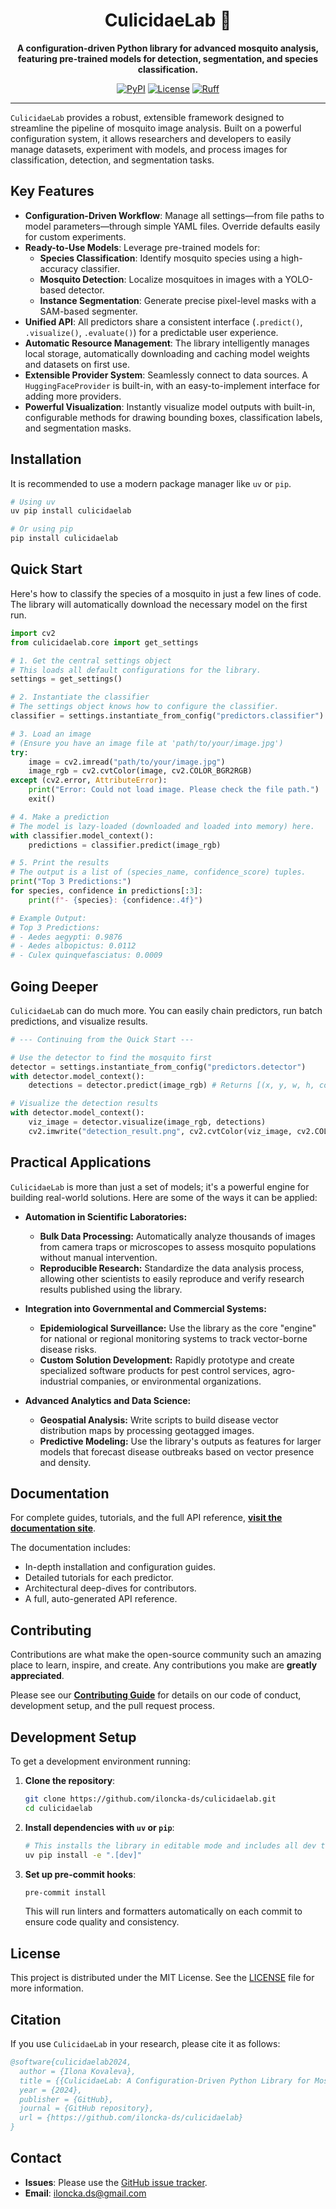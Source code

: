 <div align="center">

# CulicidaeLab 🦟

**A configuration-driven Python library for advanced mosquito analysis, featuring pre-trained models for detection, segmentation, and species classification.**

</div>

<p align="center">
  <a href="https://pypi.org/project/culicidaelab/"><img alt="PyPI" src="https://img.shields.io/pypi/v/culicidaelab?color=blue"></a>
  <a href="https://github.com/iloncka-ds/culicidaelab/blob/main/LICENSE"><img alt="License" src="https://img.shields.io/pypi/l/culicidaelab"></a>
  <a href="#">
  <a href="https://github.com/astral-sh/ruff"><img src="https://img.shields.io/endpoint?url=https://raw.githubusercontent.com/astral-sh/ruff/main/assets/badge/v2.json" alt="Ruff" /></a>
</p>

---

`CulicidaeLab` provides a robust, extensible framework designed to streamline the pipeline of mosquito image analysis. Built on a powerful configuration system, it allows researchers and developers to easily manage datasets, experiment with models, and process images for classification, detection, and segmentation tasks.

## Key Features

- **Configuration-Driven Workflow**: Manage all settings—from file paths to model parameters—through simple YAML files. Override defaults easily for custom experiments.
- **Ready-to-Use Models**: Leverage pre-trained models for:
    - **Species Classification**: Identify mosquito species using a high-accuracy classifier.
    - **Mosquito Detection**: Localize mosquitoes in images with a YOLO-based detector.
    - **Instance Segmentation**: Generate precise pixel-level masks with a SAM-based segmenter.
- **Unified API**: All predictors share a consistent interface (`.predict()`, `.visualize()`, `.evaluate()`) for a predictable user experience.
- **Automatic Resource Management**: The library intelligently manages local storage, automatically downloading and caching model weights and datasets on first use.
- **Extensible Provider System**: Seamlessly connect to data sources. A `HuggingFaceProvider` is built-in, with an easy-to-implement interface for adding more providers.
- **Powerful Visualization**: Instantly visualize model outputs with built-in, configurable methods for drawing bounding boxes, classification labels, and segmentation masks.

## Installation

It is recommended to use a modern package manager like `uv` or `pip`.

```bash
# Using uv
uv pip install culicidaelab

# Or using pip
pip install culicidaelab
```

## Quick Start

Here's how to classify the species of a mosquito in just a few lines of code. The library will automatically download the necessary model on the first run.

```python
import cv2
from culicidaelab.core import get_settings

# 1. Get the central settings object
# This loads all default configurations for the library.
settings = get_settings()

# 2. Instantiate the classifier
# The settings object knows how to configure the classifier.
classifier = settings.instantiate_from_config("predictors.classifier")

# 3. Load an image
# (Ensure you have an image file at 'path/to/your/image.jpg')
try:
    image = cv2.imread("path/to/your/image.jpg")
    image_rgb = cv2.cvtColor(image, cv2.COLOR_BGR2RGB)
except (cv2.error, AttributeError):
    print("Error: Could not load image. Please check the file path.")
    exit()

# 4. Make a prediction
# The model is lazy-loaded (downloaded and loaded into memory) here.
with classifier.model_context():
    predictions = classifier.predict(image_rgb)

# 5. Print the results
# The output is a list of (species_name, confidence_score) tuples.
print("Top 3 Predictions:")
for species, confidence in predictions[:3]:
    print(f"- {species}: {confidence:.4f}")

# Example Output:
# Top 3 Predictions:
# - Aedes aegypti: 0.9876
# - Aedes albopictus: 0.0112
# - Culex quinquefasciatus: 0.0009
```

## Going Deeper

`CulicidaeLab` can do much more. You can easily chain predictors, run batch predictions, and visualize results.

```python
# --- Continuing from the Quick Start ---

# Use the detector to find the mosquito first
detector = settings.instantiate_from_config("predictors.detector")
with detector.model_context():
    detections = detector.predict(image_rgb) # Returns [(x, y, w, h, conf)]

# Visualize the detection results
with detector.model_context():
    viz_image = detector.visualize(image_rgb, detections)
    cv2.imwrite("detection_result.png", cv2.cvtColor(viz_image, cv2.COLOR_RGB2BGR))
```

## Practical Applications

`CulicidaeLab` is more than just a set of models; it's a powerful engine for building real-world solutions. Here are some of the ways it can be applied:

-   **Automation in Scientific Laboratories:**
    -   **Bulk Data Processing:** Automatically analyze thousands of images from camera traps or microscopes to assess mosquito populations without manual intervention.
    -   **Reproducible Research:** Standardize the data analysis process, allowing other scientists to easily reproduce and verify research results published using the library.

-   **Integration into Governmental and Commercial Systems:**
    -   **Epidemiological Surveillance:** Use the library as the core "engine" for national or regional monitoring systems to track vector-borne disease risks.
    -   **Custom Solution Development:** Rapidly prototype and create specialized software products for pest control services, agro-industrial companies, or environmental organizations.

-   **Advanced Analytics and Data Science:**
    -   **Geospatial Analysis:** Write scripts to build disease vector distribution maps by processing geotagged images.
    -   **Predictive Modeling:** Use the library's outputs as features for larger models that forecast disease outbreaks based on vector presence and density.

## Documentation

For complete guides, tutorials, and the full API reference, **[visit the documentation site](https://iloncka-ds.github.io/culicidaelab/)**.

The documentation includes:
- In-depth installation and configuration guides.
- Detailed tutorials for each predictor.
- Architectural deep-dives for contributors.
- A full, auto-generated API reference.

## Contributing

Contributions are what make the open-source community such an amazing place to learn, inspire, and create. Any contributions you make are **greatly appreciated**.

Please see our **[Contributing Guide](https://github.com/iloncka-ds/culicidaelab/blob/main/CONTRIBUTING.md)** for details on our code of conduct, development setup, and the pull request process.

## Development Setup

To get a development environment running:

1.  **Clone the repository**:
    ```bash
    git clone https://github.com/iloncka-ds/culicidaelab.git
    cd culicidaelab
    ```

2.  **Install dependencies with `uv` or `pip`**:
    ```bash
    # This installs the library in editable mode and includes all dev tools
    uv pip install -e ".[dev]"
    ```

3.  **Set up pre-commit hooks**:
    ```bash
    pre-commit install
    ```
    This will run linters and formatters automatically on each commit to ensure code quality and consistency.

## License

This project is distributed under the MIT License. See the [LICENSE](https://github.com/iloncka-ds/culicidaelab/blob/main/LICENSE) file for more information.

## Citation

If you use `CulicidaeLab` in your research, please cite it as follows:

```bibtex
@software{culicidaelab2024,
  author = {Ilona Kovaleva},
  title = {{CulicidaeLab: A Configuration-Driven Python Library for Mosquito Analysis}},
  year = {2024},
  publisher = {GitHub},
  journal = {GitHub repository},
  url = {https://github.com/iloncka-ds/culicidaelab}
}
```

## Contact

- **Issues**: Please use the [GitHub issue tracker](https://github.com/iloncka-ds/culicidaelab/issues).
- **Email**: [iloncka.ds@gmail.com](mailto:iloncka.ds@gmail.com)
